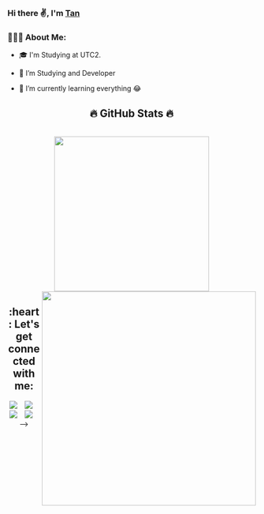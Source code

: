 ### Hi there ✌️, I'm [Tan](https://www.github.com/buivantann)

<p align=left>
<h3 align="left">👨🏻‍💻 About Me:</h3>
</p>
 
- 🎓 I'm Studying at UTC2.

- 👀 I’m Studying and Developer

- 🌱 I’m currently learning everything 😂



<!-- 
## Project for learning


-->





<!-- 
<h2 align="center">🛠 Technologies and Tools 🛠</h2>
  <br/>
  
![HTML5](https://img.shields.io/badge/HTML5-E34F26.svg?&style=flat&logo=html5&logoColor=white)&nbsp;
![CSS3](https://img.shields.io/badge/CSS3-%231572B6.svg?&style=flat&logo=css3&logoColor=white)&nbsp;
![JavaScript](https://img.shields.io/badge/JAVASCRIPT-323330.svg?&style=flat&logo=javascript&logoColor=%23F7DF1E)&nbsp;
![TypeScript](https://img.shields.io/badge/TYPESCRIPT-%23007ACC.svg?&style=flat&logo=typescript&logoColor=white)&nbsp;
![NodeJS](https://img.shields.io/badge/NODEJS-339933.svg?&style=flat&logo=node.js&logoColor=white)&nbsp;
![ReactJS](https://img.shields.io/badge/REACTJS-2496ED.svg?&style=flat&logo=react.js&logoColor=white)&nbsp;
![SASS](https://img.shields.io/badge/SASS-CC6699.svg?&style=flat&logo=sass&logoColor=white)&nbsp;
![REST API](https://img.shields.io/badge/REST-02569B.svg?&style=flat&logo=rest&logoColor=white)&nbsp;
![GRAPHQL](https://img.shields.io/badge/GRAPHQL-E10098.svg?&style=flat&logo=graphql&logoColor=white)&nbsp;
![MongoDB](https://img.shields.io/badge/MONGODB-339933.svg?&style=flat&logo=mongo.js&logoColor=white)&nbsp;
![Postgres](https://img.shields.io/badge/POSTGRES-%23316192.svg?&style=flat&logo=postgresql&logoColor=white)
![SQL](https://img.shields.io/badge/SQL-02569B.svg?&style=flat&logo=sql&logoColor=white)
![VSCode](https://img.shields.io/badge/VSCODE-007ACC.svg?&style=flat&logo=visual-studio-code)&nbsp;
![Git](https://img.shields.io/badge/GIT-%23F05033.svg?&style=flat&logo=git&logoColor=white)&nbsp;
![GitHub](https://img.shields.io/badge/GITHUB-%23121011.svg?&style=flat&logo=github&logoColor=white)&nbsp;
![Docker](https://img.shields.io/badge/DOCKER-2496ED.svg?&style=flat&logo=docker&logoColor=white)&nbsp;
![NestJS](https://img.shields.io/badge/NESTJS-E0234E.svg?&style=flat&logo=nest.js&logoColor=white)&nbsp;

 -->

<h2 align="center">🔥 GitHub Stats 🔥</h2>
<br>
<div align=center>
  <a href="#" title=Bùi Văn Tân">
    <img width="314" align="center" src="https://github-readme-stats.vercel.app/api/top-langs/?username=tanbv2&hide=c%23,powershell,Mathematica,Ruby,Objective-C,Objective-C%2b%2b,Cuda&title_color=61dafb&text_color=ffffff&icon_color=61dafb&bg_color=20232a&langs_count=8&layout=compact&border_color=61dafb&hide_border=true" />
  </a>
  <a href="#" title="Bùi Văn Tân">
    <img align="right" width="434" src="https://github-readme-stats.vercel.app/api?username=tanbv2&show_icons=true&theme=react&border_color=61dafb&hide_border=true" />
  </a>
</div>


 
<h2 align="center">:heart: Let's get connected with me:</h2>
<p align="center">
  <a href="https://mail.google.com/mail/u/0/#inbox"><img src="https://img.shields.io/badge/e‑mail-D14836.svg?style=for-the-badge&logo=GMail&logoColor=white"/></a>&nbsp;&nbsp;&nbsp;
  <a href="https://www.instagram.com/buivantann/"><img src="https://img.shields.io/badge/instagram-E4405F.svg?style=for-the-badge&logo=instagram&logoColor=white"/></a>&nbsp;&nbsp;&nbsp;
  <a href="https://www.facebook.com/profile.php?id=100033670082606"><img src="https://img.shields.io/badge/facebook-3b5998?style=for-the-badge&logo=facebook&logoColor=white"/></a>&nbsp;&nbsp;&nbsp;
  <a href="https://twitter.com/buivantann"><img src="https://img.shields.io/badge/twitter-1DA1F2.svg?style=for-the-badge&logo=twitter&logoColor=white"/></a>&nbsp;&nbsp;&nbsp;
<!--   
<a href="https://www.linkedin.com/in/van-tan-b1408921b/"><img src="https://img.shields.io/badge/linkedin-0077B5.svg?style=for-the-badge&logo=linkedin&logoColor=white"/></a> -->
 -->
